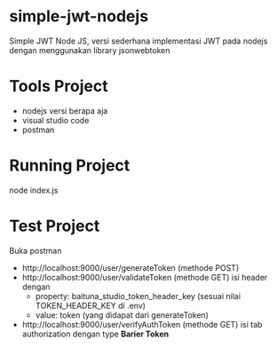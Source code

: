 # simple-jwt-nodejs
Simple JWT Node JS, versi sederhana implementasi JWT pada nodejs dengan menggunakan library jsonwebtoken

# Tools Project
- nodejs versi berapa aja
- visual studio code
- postman

# Running Project
node index.js

# Test Project
Buka postman
- http://localhost:9000/user/generateToken (methode POST)
- http://localhost:9000/user/validateToken (methode GET)
  isi header dengan
  - property: baituna_studio_token_header_key (sesuai nilai TOKEN_HEADER_KEY di .env)
  - value: token (yang didapat dari generateToken)
- http://localhost:9000/user/verifyAuthToken (methode GET)
  isi tab authorization dengan type **Barier Token** 
